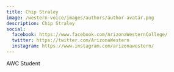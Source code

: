 ```yaml
---
title: Chip Straley
image: /western-voice/images/authors/author-avatar.png
description: Chip Straley
social:
  facebook: https://www.facebook.com/ArizonaWesternCollege/
  twitter: https://twitter.com/ArizonaWestern
  instagram: https://www.instagram.com/arizonawestern/
---
```


AWC Student